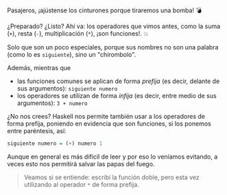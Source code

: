 Pasajeros, ¡ajústense los cinturones porque tiraremos una bomba! :bomb:

¿Preparado? ¿Listo? Ahí va: los operadores que vimos antes, como la suma (`+`), resta (`-`), multiplicación (`*`), ¡son funciones!. :boom:

Solo que son un poco especiales, porque sus nombres no son una palabra (como lo es `siguiente`), sino un "chirombolo".

Además, mientras que

  * las funciones comunes se aplican de forma _prefija_ (es decir, delante de sus argumentos): `siguiente numero`
  * los operadores se utilizan de forma _infija_ (es decir, entre medio de sus argumentos): `3 + numero`

¿No nos crees? Haskell nos permite también usar a los operadores de forma prefija, poniendo en evidencia que son funciones, si los ponemos entre paréntesis, así:

```haskell
siguiente numero = (+) numero 1
```

Aunque en general es más difícil de leer y por eso lo veníamos evitando, a veces esto nos permitirá salvar las papas del fuego.

> Veamos si se entiende: escribí la función doble, pero esta vez utilizando al operador `*` de forma prefija.

